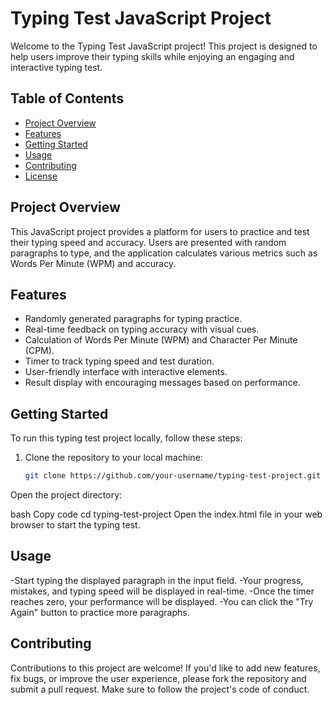 # Typing Test JavaScript Project

Welcome to the Typing Test JavaScript project! This project is designed to help users improve their typing skills while enjoying an engaging and interactive typing test.

## Table of Contents

- [Project Overview](#project-overview)
- [Features](#features)
- [Getting Started](#getting-started)
- [Usage](#usage)
- [Contributing](#contributing)
- [License](#license)

## Project Overview

This JavaScript project provides a platform for users to practice and test their typing speed and accuracy. Users are presented with random paragraphs to type, and the application calculates various metrics such as Words Per Minute (WPM) and accuracy.

## Features

- Randomly generated paragraphs for typing practice.
- Real-time feedback on typing accuracy with visual cues.
- Calculation of Words Per Minute (WPM) and Character Per Minute (CPM).
- Timer to track typing speed and test duration.
- User-friendly interface with interactive elements.
- Result display with encouraging messages based on performance.

## Getting Started

To run this typing test project locally, follow these steps:

1. Clone the repository to your local machine:

   ```bash
   git clone https://github.com/your-username/typing-test-project.git
Open the project directory:

bash
Copy code
cd typing-test-project
Open the index.html file in your web browser to start the typing test.

## Usage
-Start typing the displayed paragraph in the input field.
-Your progress, mistakes, and typing speed will be displayed in real-time.
-Once the timer reaches zero, your performance will be displayed.
-You can click the "Try Again" button to practice more paragraphs.
## Contributing
Contributions to this project are welcome! If you'd like to add new features, fix bugs, or improve the user experience, please fork the repository and submit a pull request. Make sure to follow the project's code of conduct.
